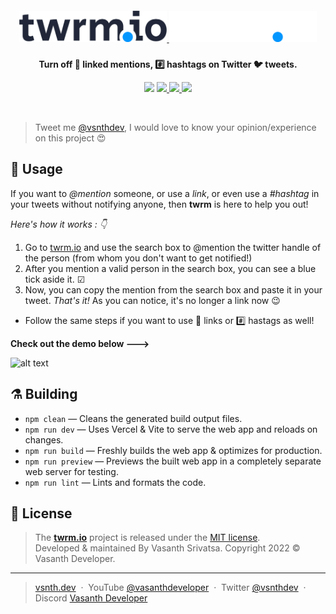 <h5 align="center">
    <a href="https://twrm.io#gh-light-mode-only" target="_blank" rel="noopener">
        <img src="media/renders/logo_dark.svg#gh-light-mode-only" alt="twrm.io" height="50">
    </a>
    <a href="https://twrm.io#gh-dark-mode-only" target="_blank" rel="noopener">
        <img src="media/renders/logo_light.svg" alt="twrm.io" height="50">
    </a>
</h5>
<p align="center"><strong>Turn off 🔗 linked mentions, #️⃣ hashtags on Twitter 🐦 tweets.</strong></p>
<p align="center">
    <a target="_blank" rel="noopener">
        <img src="https://img.shields.io/badge/Vercel-2F2625?style=flat-square&logo=vercel&logoColor=white">
    </a>
    <a href="https://github.com/vsnthdev/twrm.io/issues">
        <img src="https://img.shields.io/github/issues/vsnthdev/twrm.io.svg?style=flat-square">
    </a>
    <a href="https://github.com/vsnthdev/twrm.io/commits/main">
        <img src="https://img.shields.io/github/last-commit/vsnthdev/twrm.io.svg?style=flat-square">
    </a>
    <a href="https://vas.cx/discord">
        <img src="https://img.shields.io/discord/600920475341946893?color=5865F2&label=Discord&logo=discord&logoColor=white&style=flat-square">
    </a>
</p>
<br>

<!-- header -->

<!-- full description -->

> Tweet me <a target="_blank" rel="noopener" href="https://vas.cx/twitter">@vsnthdev</a>, I would love to know your opinion/experience on this project 😍

## 📘 Usage 

If you want to *@mention* someone, or use a *link*, or even use a *#hashtag* in your tweets without notifying anyone, then **twrm** is here to help you out!  

*Here's how it works : 👇*
1. Go to  [twrm.io](https://twrm.io/) and use the search box to @mention the twitter handle of the person (from whom you don't want to get notified!)
2. After you mention a valid person in the search box, you can see a blue tick aside it. ☑
3. Now, you can copy the mention from the search box and paste it in your tweet. 
    *That's it!*  As you can notice, it's no longer a link now 😉

- Follow the same steps if you want to use 🔗 links or  #️⃣ hastags as well! 

**Check out the demo below --->** 

![alt text](https://github.com/ShruAgarwal/twrm.io/blob/twrm/demo.gif)



<!-- ## 🛠 Tooling -->

## ⚗️ Building

-   `npm clean` — Cleans the generated build output files.
-   `npm run dev` — Uses Vercel & Vite to serve the web app and reloads on changes.
-   `npm run build` — Freshly builds the web app & optimizes for production.
-   `npm run preview` — Previews the built web app in a completely separate web server for testing.
-   `npm run lint` — Lints and formats the code.

<!-- footer -->

## 📰 License

> The **[twrm.io](https://twrm.io)** project is released under the [MIT license](LICENSE.md). <br> Developed &amp; maintained By Vasanth Srivatsa. Copyright 2022 © Vasanth Developer.

<hr>

> <a href="https://vsnth.dev" target="_blank" rel="noopener">vsnth.dev</a> &nbsp;&middot;&nbsp;
> YouTube <a href="https://vas.cx/videos" target="_blank" rel="noopener">@vasanthdeveloper</a> &nbsp;&middot;&nbsp;
> Twitter <a href="https://vas.cx/twitter" target="_blank" rel="noopener">@vsnthdev</a> &nbsp;&middot;&nbsp;
> Discord <a href="https://vas.cx/discord" target="_blank" rel="noopener">Vasanth Developer</a>
